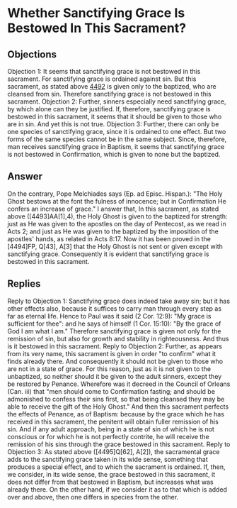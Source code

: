 # Whether Sanctifying Grace Is Bestowed In This Sacrament?
## Objections
Objection 1: It seems that sanctifying grace is not bestowed in this sacrament. For sanctifying grace is ordained against sin. But this sacrament, as stated above [4492](A[6]) is given only to the baptized, who are cleansed from sin. Therefore sanctifying grace is not bestowed in this sacrament.
Objection 2: Further, sinners especially need sanctifying grace, by which alone can they be justified. If, therefore, sanctifying grace is bestowed in this sacrament, it seems that it should be given to those who are in sin. And yet this is not true.
Objection 3: Further, there can only be one species of sanctifying grace, since it is ordained to one effect. But two forms of the same species cannot be in the same subject. Since, therefore, man receives sanctifying grace in Baptism, it seems that sanctifying grace is not bestowed in Confirmation, which is given to none but the baptized.
## Answer
On the contrary, Pope Melchiades says (Ep. ad Episc. Hispan.): "The Holy Ghost bestows at the font the fulness of innocence; but in Confirmation He confers an increase of grace."
I answer that, In this sacrament, as stated above ([4493]AA[1],4), the Holy Ghost is given to the baptized for strength: just as He was given to the apostles on the day of Pentecost, as we read in Acts 2; and just as He was given to the baptized by the imposition of the apostles' hands, as related in Acts 8:17. Now it has been proved in the [4494]FP, Q[43], A[3] that the Holy Ghost is not sent or given except with sanctifying grace. Consequently it is evident that sanctifying grace is bestowed in this sacrament.
## Replies
Reply to Objection 1: Sanctifying grace does indeed take away sin; but it has other effects also, because it suffices to carry man through every step as far as eternal life. Hence to Paul was it said (2 Cor. 12:9): "My grace is sufficient for thee": and he says of himself (1 Cor. 15:10): "By the grace of God I am what I am." Therefore sanctifying grace is given not only for the remission of sin, but also for growth and stability in righteousness. And thus is it bestowed in this sacrament.
Reply to Objection 2: Further, as appears from its very name, this sacrament is given in order "to confirm" what it finds already there. And consequently it should not be given to those who are not in a state of grace. For this reason, just as it is not given to the unbaptized, so neither should it be given to the adult sinners, except they be restored by Penance. Wherefore was it decreed in the Council of Orleans (Can. iii) that "men should come to Confirmation fasting; and should be admonished to confess their sins first, so that being cleansed they may be able to receive the gift of the Holy Ghost." And then this sacrament perfects the effects of Penance, as of Baptism: because by the grace which he has received in this sacrament, the penitent will obtain fuller remission of his sin. And if any adult approach, being in a state of sin of which he is not conscious or for which he is not perfectly contrite, he will receive the remission of his sins through the grace bestowed in this sacrament.
Reply to Objection 3: As stated above ([4495]Q[62], A[2]), the sacramental grace adds to the sanctifying grace taken in its wide sense, something that produces a special effect, and to which the sacrament is ordained. If, then, we consider, in its wide sense, the grace bestowed in this sacrament, it does not differ from that bestowed in Baptism, but increases what was already there. On the other hand, if we consider it as to that which is added over and above, then one differs in species from the other.